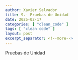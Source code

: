 ```yaml
---
author: Xavier Salvador
title: 9.- Pruebas de Unidad
date: 2025-02-17
categories: [ "clean_code" ]
tags: [ "clean code" ]
layout: post
excerpt_separator: <!--more-->
---
```


Pruebas de Unidad